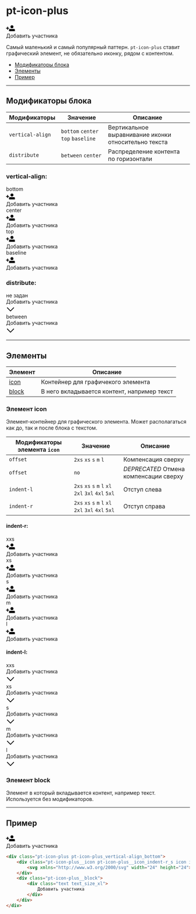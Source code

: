 # pt-icon-plus

<div class="preview">
    <div class="pt-icon-plus pt-icon-plus_vertical-align_bottom">
        <div class="pt-icon-plus__icon pt-icon-plus__icon_indent-r_s icon icon_size_m icon_view_primary">
            <svg xmlns="http://www.w3.org/2000/svg" width="24" height="24"><path fill-rule="evenodd" d="M16 12a4 4 0 1 1 0-8 4 4 0 0 1 0 8zm-6 2h12a2 2 0 0 1 2 2v4H8v-4a2 2 0 0 1 2-2zm-7-3V8h2v3h3v2H5v3H3v-3H0v-2h3z"/></svg>
        </div>
        <div class="pt-icon-plus__block">
            <div class="text text_size_xl">
                Добавить участника
            </div>
        </div>
    </div>
</div>

Самый маленький и самый популярный паттерн. `pt-icon-plus` ставит графический элемент, не обязательно иконку, рядом с контентом.

* [Модификаторы блока](#Модификаторы)
* [Элементы](#Элементы)
* [Пример](#Пример)

___


## Модификаторы блока

Модификаторы     | Значение                           | Описание
---------------- | ---------------------------------- | ----------------------------------------------------
`vertical-align` | `bottom` `center` `top` `baseline` | Вертикальное выравнивание иконки относительно текста
`distribute`     | `between` `center`                 | Распределение контента по горизонтали


### vertical-align:

<div class="tpl-grid tpl-grid_m-columns_6 tpl-grid_col-gap_third tpl-grid_row-gap_third tpl-grid_vertical-align_center decorator decorator_indent-v_xl">
    <div class="tpl-grid__fraction tpl-grid__fraction_m-col_1">
        <div class="text text_size_xl text_view_ghost">bottom</div>
    </div>
    <div class="tpl-grid__fraction tpl-grid__fraction_m-col_5">
        <div class="pt-icon-plus pt-icon-plus_vertical-align_bottom">
            <div class="pt-icon-plus__icon pt-icon-plus__icon_indent-r_s icon icon_size_m icon_view_primary">
                <svg xmlns="http://www.w3.org/2000/svg" width="24" height="24"><path fill-rule="evenodd" d="M16 12a4 4 0 1 1 0-8 4 4 0 0 1 0 8zm-6 2h12a2 2 0 0 1 2 2v4H8v-4a2 2 0 0 1 2-2zm-7-3V8h2v3h3v2H5v3H3v-3H0v-2h3z"/></svg>
            </div>
            <div class="pt-icon-plus__block">
                <div class="text text_size_xl">
                    Добавить участника
                </div>
            </div>
        </div>
    </div>
</div>

<div class="tpl-grid tpl-grid_m-columns_6 tpl-grid_col-gap_third tpl-grid_row-gap_third tpl-grid_vertical-align_center decorator decorator_indent-b_xl">
    <div class="tpl-grid__fraction tpl-grid__fraction_m-col_1">
        <div class="text text_size_xl text_view_ghost">center</div>
    </div>
    <div class="tpl-grid__fraction tpl-grid__fraction_m-col_5">
        <div class="pt-icon-plus pt-icon-plus_vertical-align_center">
            <div class="pt-icon-plus__icon pt-icon-plus__icon_indent-r_s icon icon_size_m icon_view_primary">
                <svg xmlns="http://www.w3.org/2000/svg" width="24" height="24"><path fill-rule="evenodd" d="M16 12a4 4 0 1 1 0-8 4 4 0 0 1 0 8zm-6 2h12a2 2 0 0 1 2 2v4H8v-4a2 2 0 0 1 2-2zm-7-3V8h2v3h3v2H5v3H3v-3H0v-2h3z"/></svg>
            </div>
            <div class="pt-icon-plus__block">
                <div class="text text_size_xl">
                    Добавить участника
                </div>
            </div>
        </div>
    </div>
</div>

<div class="tpl-grid tpl-grid_m-columns_6 tpl-grid_col-gap_third tpl-grid_row-gap_third tpl-grid_vertical-align_center decorator decorator_indent-b_xl">
    <div class="tpl-grid__fraction tpl-grid__fraction_m-col_1">
        <div class="text text_size_xl text_view_ghost">top</div>
    </div>
    <div class="tpl-grid__fraction tpl-grid__fraction_m-col_5">
        <div class="pt-icon-plus pt-icon-plus_vertical-align_top">
            <div class="pt-icon-plus__icon pt-icon-plus__icon_indent-r_s icon icon_size_m icon_view_primary">
                <svg xmlns="http://www.w3.org/2000/svg" width="24" height="24"><path fill-rule="evenodd" d="M16 12a4 4 0 1 1 0-8 4 4 0 0 1 0 8zm-6 2h12a2 2 0 0 1 2 2v4H8v-4a2 2 0 0 1 2-2zm-7-3V8h2v3h3v2H5v3H3v-3H0v-2h3z"/></svg>
            </div>
            <div class="pt-icon-plus__block">
                <div class="text text_size_xl">
                    Добавить участника
                </div>
            </div>
        </div>
    </div>
</div>

<div class="tpl-grid tpl-grid_m-columns_6 tpl-grid_col-gap_third tpl-grid_row-gap_third tpl-grid_vertical-align_center decorator decorator_indent-b_xl">
    <div class="tpl-grid__fraction tpl-grid__fraction_m-col_1">
        <div class="text text_size_xl text_view_ghost">baseline</div>
    </div>
    <div class="tpl-grid__fraction tpl-grid__fraction_m-col_5">
        <div class="pt-icon-plus pt-icon-plus_vertical-align_baseline">
            <div class="pt-icon-plus__icon pt-icon-plus__icon_indent-r_s icon icon_size_m icon_view_primary">
                <svg xmlns="http://www.w3.org/2000/svg" width="24" height="24"><path fill-rule="evenodd" d="M16 12a4 4 0 1 1 0-8 4 4 0 0 1 0 8zm-6 2h12a2 2 0 0 1 2 2v4H8v-4a2 2 0 0 1 2-2zm-7-3V8h2v3h3v2H5v3H3v-3H0v-2h3z"/></svg>
            </div>
            <div class="pt-icon-plus__block">
                <div class="text text_size_xl">
                    Добавить участника
                </div>
            </div>
        </div>
    </div>
</div>


### distribute:

<div class="tpl-grid tpl-grid_m-columns_6 tpl-grid_col-gap_third tpl-grid_row-gap_third tpl-grid_vertical-align_center decorator decorator_indent-v_xl">
    <div class="tpl-grid__fraction tpl-grid__fraction_m-col_1">
        <div class="text text_size_xl text_view_ghost">не задан</div>
    </div>
    <div class="tpl-grid__fraction tpl-grid__fraction_m-col_5">
        <div class="pt-icon-plus pt-icon-plus_vertical-align_center">
            <div class="pt-icon-plus__block">
                <div class="text text_size_xl">
                    Добавить участника
                </div>
            </div>
            <div class="pt-icon-plus__icon pt-icon-plus__icon_indent-l_xs icon icon_size_m icon_view_primary">
                <svg xmlns="http://www.w3.org/2000/svg" width="24" height="24"><path fill-rule="evenodd" d="M12.007 15.674L20.588 7 22 8.425 11.99 18.5 2 8.424l1.414-1.423z"/></svg>
            </div>
        </div>
    </div>
</div>

<div class="tpl-grid tpl-grid_m-columns_6 tpl-grid_col-gap_third tpl-grid_row-gap_third tpl-grid_vertical-align_center decorator decorator_indent-b_xl">
    <div class="tpl-grid__fraction tpl-grid__fraction_m-col_1">
        <div class="text text_size_xl text_view_ghost">between</div>
    </div>
    <div class="tpl-grid__fraction tpl-grid__fraction_m-col_5">
        <div class="pt-icon-plus pt-icon-plus_vertical-align_center pt-icon-plus_distribute_between" style="min-width: 300px;">
            <div class="pt-icon-plus__block">
                <div class="text text_size_xl">
                    Добавить участника
                </div>
            </div>
            <div class="pt-icon-plus__icon pt-icon-plus__icon_indent-l_xs icon icon_size_m icon_view_primary">
                <svg xmlns="http://www.w3.org/2000/svg" width="24" height="24"><path fill-rule="evenodd" d="M12.007 15.674L20.588 7 22 8.425 11.99 18.5 2 8.424l1.414-1.423z"/></svg>
            </div>
        </div>
    </div>
</div>

___


## Элементы

Элемент                   | Описание
------------------------- | -----------------------------------------
[icon](#Элемент-icon)     | Контейнер для графичекого элемента
[block](#Элемент-block)   | В него вкладывается контент, например текст


### Элемент icon

Элемент-контейнер для графического элемента. Может располагаться как до, так и после блока с текстом.

Модификаторы элемента `icon` | Значение                                            | Описание                 
---------------------------- | --------------------------------------------------- | -------------------------
`offset`                     | `2xs` `xs` `s` `m` `l`                              | Компенсация сверху
`offset`                     | `no`                                                | *DEPRECATED* Отмена компенсации сверху
`indent-l`                   | `2xs` `xs` `s` `m` `l` `xl` `2xl` `3xl` `4xl` `5xl` | Отступ слева
`indent-r`                   | `2xs` `xs` `s` `m` `l` `xl` `2xl` `3xl` `4xl` `5xl` | Отступ справа


#### indent-r:

<div class="tpl-grid tpl-grid_m-columns_6 tpl-grid_col-gap_third tpl-grid_row-gap_third tpl-grid_vertical-align_center decorator decorator_indent-v_xl">
    <div class="tpl-grid__fraction tpl-grid__fraction_m-col_1">
        <div class="text text_size_xl text_view_ghost">xxs</div>
    </div>
    <div class="tpl-grid__fraction tpl-grid__fraction_m-col_5">
        <div class="pt-icon-plus pt-icon-plus_vertical-align_center">
            <div class="pt-icon-plus__icon pt-icon-plus__icon_indent-r_xxs icon icon_size_m icon_view_primary">
                <svg xmlns="http://www.w3.org/2000/svg" width="24" height="24"><path fill-rule="evenodd" d="M16 12a4 4 0 1 1 0-8 4 4 0 0 1 0 8zm-6 2h12a2 2 0 0 1 2 2v4H8v-4a2 2 0 0 1 2-2zm-7-3V8h2v3h3v2H5v3H3v-3H0v-2h3z"/></svg>
            </div>
            <div class="pt-icon-plus__block">
                <div class="text text_size_xl">
                    Добавить участника
                </div>
            </div>
        </div>
    </div>
</div>

<div class="tpl-grid tpl-grid_m-columns_6 tpl-grid_col-gap_third tpl-grid_row-gap_third tpl-grid_vertical-align_center decorator decorator_indent-b_xl">
    <div class="tpl-grid__fraction tpl-grid__fraction_m-col_1">
        <div class="text text_size_xl text_view_ghost">xs</div>
    </div>
    <div class="tpl-grid__fraction tpl-grid__fraction_m-col_5">
        <div class="pt-icon-plus pt-icon-plus_vertical-align_center">
            <div class="pt-icon-plus__icon pt-icon-plus__icon_indent-r_xs icon icon_size_m icon_view_primary">
                <svg xmlns="http://www.w3.org/2000/svg" width="24" height="24"><path fill-rule="evenodd" d="M16 12a4 4 0 1 1 0-8 4 4 0 0 1 0 8zm-6 2h12a2 2 0 0 1 2 2v4H8v-4a2 2 0 0 1 2-2zm-7-3V8h2v3h3v2H5v3H3v-3H0v-2h3z"/></svg>
            </div>
            <div class="pt-icon-plus__block">
                <div class="text text_size_xl">
                    Добавить участника
                </div>
            </div>
        </div>
    </div>
</div>

<div class="tpl-grid tpl-grid_m-columns_6 tpl-grid_col-gap_third tpl-grid_row-gap_third tpl-grid_vertical-align_center decorator decorator_indent-b_xl">
    <div class="tpl-grid__fraction tpl-grid__fraction_m-col_1">
        <div class="text text_size_xl text_view_ghost">s</div>
    </div>
    <div class="tpl-grid__fraction tpl-grid__fraction_m-col_5">
        <div class="pt-icon-plus pt-icon-plus_vertical-align_center">
            <div class="pt-icon-plus__icon pt-icon-plus__icon_indent-r_s icon icon_size_m icon_view_primary">
                <svg xmlns="http://www.w3.org/2000/svg" width="24" height="24"><path fill-rule="evenodd" d="M16 12a4 4 0 1 1 0-8 4 4 0 0 1 0 8zm-6 2h12a2 2 0 0 1 2 2v4H8v-4a2 2 0 0 1 2-2zm-7-3V8h2v3h3v2H5v3H3v-3H0v-2h3z"/></svg>
            </div>
            <div class="pt-icon-plus__block">
                <div class="text text_size_xl">
                    Добавить участника
                </div>
            </div>
        </div>
    </div>
</div>

<div class="tpl-grid tpl-grid_m-columns_6 tpl-grid_col-gap_third tpl-grid_row-gap_third tpl-grid_vertical-align_center decorator decorator_indent-b_xl">
    <div class="tpl-grid__fraction tpl-grid__fraction_m-col_1">
        <div class="text text_size_xl text_view_ghost">m</div>
    </div>
    <div class="tpl-grid__fraction tpl-grid__fraction_m-col_5">
        <div class="pt-icon-plus pt-icon-plus_vertical-align_center">
            <div class="pt-icon-plus__icon pt-icon-plus__icon_indent-r_m icon icon_size_m icon_view_primary">
                <svg xmlns="http://www.w3.org/2000/svg" width="24" height="24"><path fill-rule="evenodd" d="M16 12a4 4 0 1 1 0-8 4 4 0 0 1 0 8zm-6 2h12a2 2 0 0 1 2 2v4H8v-4a2 2 0 0 1 2-2zm-7-3V8h2v3h3v2H5v3H3v-3H0v-2h3z"/></svg>
            </div>
            <div class="pt-icon-plus__block">
                <div class="text text_size_xl">
                    Добавить участника
                </div>
            </div>
        </div>
    </div>
</div>

<div class="tpl-grid tpl-grid_m-columns_6 tpl-grid_col-gap_third tpl-grid_row-gap_third tpl-grid_vertical-align_center decorator decorator_indent-b_xl">
    <div class="tpl-grid__fraction tpl-grid__fraction_m-col_1">
        <div class="text text_size_xl text_view_ghost">l</div>
    </div>
    <div class="tpl-grid__fraction tpl-grid__fraction_m-col_5">
        <div class="pt-icon-plus pt-icon-plus_vertical-align_center">
            <div class="pt-icon-plus__icon pt-icon-plus__icon_indent-r_l icon icon_size_m icon_view_primary">
                <svg xmlns="http://www.w3.org/2000/svg" width="24" height="24"><path fill-rule="evenodd" d="M16 12a4 4 0 1 1 0-8 4 4 0 0 1 0 8zm-6 2h12a2 2 0 0 1 2 2v4H8v-4a2 2 0 0 1 2-2zm-7-3V8h2v3h3v2H5v3H3v-3H0v-2h3z"/></svg>
            </div>
            <div class="pt-icon-plus__block">
                <div class="text text_size_xl">
                    Добавить участника
                </div>
            </div>
        </div>
    </div>
</div>


#### indent-l:

<div class="tpl-grid tpl-grid_m-columns_6 tpl-grid_col-gap_third tpl-grid_row-gap_third tpl-grid_vertical-align_center decorator decorator_indent-v_xl">
    <div class="tpl-grid__fraction tpl-grid__fraction_m-col_1">
        <div class="text text_size_xl text_view_ghost">xxs</div>
    </div>
    <div class="tpl-grid__fraction tpl-grid__fraction_m-col_5">
        <div class="pt-icon-plus pt-icon-plus_vertical-align_center">
            <div class="pt-icon-plus__block">
                <div class="text text_size_xl">
                    Добавить участника
                </div>
            </div>
            <div class="pt-icon-plus__icon pt-icon-plus__icon_indent-l_xxs icon icon_size_m icon_view_primary">
                <svg xmlns="http://www.w3.org/2000/svg" width="24" height="24"><path fill-rule="evenodd" d="M12.007 15.674L20.588 7 22 8.425 11.99 18.5 2 8.424l1.414-1.423z"/></svg>
            </div>
        </div>
    </div>
</div>

<div class="tpl-grid tpl-grid_m-columns_6 tpl-grid_col-gap_third tpl-grid_row-gap_third tpl-grid_vertical-align_center decorator decorator_indent-b_xl">
    <div class="tpl-grid__fraction tpl-grid__fraction_m-col_1">
        <div class="text text_size_xl text_view_ghost">xs</div>
    </div>
    <div class="tpl-grid__fraction tpl-grid__fraction_m-col_5">
        <div class="pt-icon-plus pt-icon-plus_vertical-align_center">
            <div class="pt-icon-plus__block">
                <div class="text text_size_xl">
                    Добавить участника
                </div>
            </div>
            <div class="pt-icon-plus__icon pt-icon-plus__icon_indent-l_xs icon icon_size_m icon_view_primary">
                <svg xmlns="http://www.w3.org/2000/svg" width="24" height="24"><path fill-rule="evenodd" d="M12.007 15.674L20.588 7 22 8.425 11.99 18.5 2 8.424l1.414-1.423z"/></svg>
            </div>
        </div>
    </div>
</div>

<div class="tpl-grid tpl-grid_m-columns_6 tpl-grid_col-gap_third tpl-grid_row-gap_third tpl-grid_vertical-align_center decorator decorator_indent-b_xl">
    <div class="tpl-grid__fraction tpl-grid__fraction_m-col_1">
        <div class="text text_size_xl text_view_ghost">s</div>
    </div>
    <div class="tpl-grid__fraction tpl-grid__fraction_m-col_5">
        <div class="pt-icon-plus pt-icon-plus_vertical-align_center">
            <div class="pt-icon-plus__block">
                <div class="text text_size_xl">
                    Добавить участника
                </div>
            </div>
            <div class="pt-icon-plus__icon pt-icon-plus__icon_indent-l_s icon icon_size_m icon_view_primary">
                <svg xmlns="http://www.w3.org/2000/svg" width="24" height="24"><path fill-rule="evenodd" d="M12.007 15.674L20.588 7 22 8.425 11.99 18.5 2 8.424l1.414-1.423z"/></svg>
            </div>
        </div>
    </div>
</div>

<div class="tpl-grid tpl-grid_m-columns_6 tpl-grid_col-gap_third tpl-grid_row-gap_third tpl-grid_vertical-align_center decorator decorator_indent-b_xl">
    <div class="tpl-grid__fraction tpl-grid__fraction_m-col_1">
        <div class="text text_size_xl text_view_ghost">m</div>
    </div>
    <div class="tpl-grid__fraction tpl-grid__fraction_m-col_5">
        <div class="pt-icon-plus pt-icon-plus_vertical-align_center">
            <div class="pt-icon-plus__block">
                <div class="text text_size_xl">
                    Добавить участника
                </div>
            </div>
            <div class="pt-icon-plus__icon pt-icon-plus__icon_indent-l_m icon icon_size_m icon_view_primary">
                <svg xmlns="http://www.w3.org/2000/svg" width="24" height="24"><path fill-rule="evenodd" d="M12.007 15.674L20.588 7 22 8.425 11.99 18.5 2 8.424l1.414-1.423z"/></svg>
            </div>
        </div>
    </div>
</div>

<div class="tpl-grid tpl-grid_m-columns_6 tpl-grid_col-gap_third tpl-grid_row-gap_third tpl-grid_vertical-align_center decorator decorator_indent-b_xl">
    <div class="tpl-grid__fraction tpl-grid__fraction_m-col_1">
        <div class="text text_size_xl text_view_ghost">l</div>
    </div>
    <div class="tpl-grid__fraction tpl-grid__fraction_m-col_5">
        <div class="pt-icon-plus pt-icon-plus_vertical-align_center">
            <div class="pt-icon-plus__block">
                <div class="text text_size_xl">
                    Добавить участника
                </div>
            </div>
            <div class="pt-icon-plus__icon pt-icon-plus__icon_indent-l_l icon icon_size_m icon_view_primary">
                <svg xmlns="http://www.w3.org/2000/svg" width="24" height="24"><path fill-rule="evenodd" d="M12.007 15.674L20.588 7 22 8.425 11.99 18.5 2 8.424l1.414-1.423z"/></svg>
            </div>
        </div>
    </div>
</div>


### Элемент block

Элемент в который вкладывается контент, например текст. Используется без модификаторов.

___


## Пример

<div class="pt-icon-plus pt-icon-plus_vertical-align_bottom">
    <div class="pt-icon-plus__icon pt-icon-plus__icon_indent-r_s icon icon_size_m icon_view_primary">
        <svg xmlns="http://www.w3.org/2000/svg" width="24" height="24"><path fill-rule="evenodd" d="M16 12a4 4 0 1 1 0-8 4 4 0 0 1 0 8zm-6 2h12a2 2 0 0 1 2 2v4H8v-4a2 2 0 0 1 2-2zm-7-3V8h2v3h3v2H5v3H3v-3H0v-2h3z"/></svg>
    </div>
    <div class="pt-icon-plus__block">
        <div class="text text_size_xl">
            Добавить участника
        </div>
    </div>
</div>

```html
<div class="pt-icon-plus pt-icon-plus_vertical-align_bottom">
    <div class="pt-icon-plus__icon pt-icon-plus__icon_indent-r_s icon icon_size_m icon_view_primary">
        <svg xmlns="http://www.w3.org/2000/svg" width="24" height="24"><path fill-rule="evenodd" d="M16 12a4 4 0 1 1 0-8 4 4 0 0 1 0 8zm-6 2h12a2 2 0 0 1 2 2v4H8v-4a2 2 0 0 1 2-2zm-7-3V8h2v3h3v2H5v3H3v-3H0v-2h3z"/></svg>
    </div>
    <div class="pt-icon-plus__block">
        <div class="text text_size_xl">
            Добавить участника
        </div>
    </div>
</div>
```
